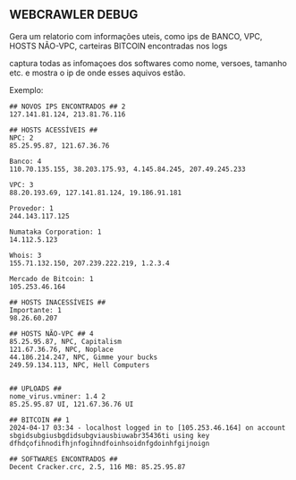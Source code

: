 ## WEBCRAWLER DEBUG ##

Gera um relatorio com informações uteis, como ips de BANCO, VPC, HOSTS NÃO-VPC, carteiras BITCOIN encontradas nos logs 

captura todas as infomaçoes dos softwares como nome, versoes, tamanho etc. e mostra o ip de onde esses aquivos estão.

Exemplo:

```
## NOVOS IPS ENCONTRADOS ## 2
127.141.81.124, 213.81.76.116

## HOSTS ACESSÍVEIS ##
NPC: 2
85.25.95.87, 121.67.36.76

Banco: 4
110.70.135.155, 38.203.175.93, 4.145.84.245, 207.49.245.233

VPC: 3
88.20.193.69, 127.141.81.124, 19.186.91.181

Provedor: 1
244.143.117.125

Numataka Corporation: 1
14.112.5.123

Whois: 3
155.71.132.150, 207.239.222.219, 1.2.3.4

Mercado de Bitcoin: 1
105.253.46.164

## HOSTS INACESSÍVEIS ## 
Importante: 1
98.26.60.207

## HOSTS NÃO-VPC ## 4
85.25.95.87, NPC, Capitalism
121.67.36.76, NPC, Noplace
44.186.214.247, NPC, Gimme your bucks
249.59.134.113, NPC, Hell Computers


## UPLOADS ##
nome_virus.vminer: 1.4 2
85.25.95.87 UI, 121.67.36.76 UI

## BITCOIN ## 1
2024-04-17 03:34 - localhost logged in to [105.253.46.164] on account sbgidsubgiusbgdidsubgviausbiuwabr35436ti using key dfhdçofihnodifhjnfogihndfoinhsoidnfgdoinhfgijnoign

## SOFTWARES ENCONTRADOS ##
Decent Cracker.crc, 2.5, 116 MB: 85.25.95.87

```
